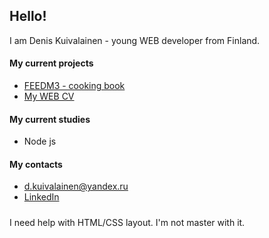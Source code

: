 ## Hello!

I am Denis Kuivalainen - young WEB developer from Finland.

#### My current projects
* [FEEDM3 - cooking book](https://github.com/DenisKuivalainen/softdevproj)
* [My WEB CV](https://github.com/DenisKuivalainen/softdevproj)

#### My current studies
* Node js

#### My contacts
* d.kuivalainen@yandex.ru
* [LinkedIn](https://www.linkedin.com/in/denis-kuivalainen-36119a1a3/)

##### 
I need help with HTML/CSS layout. I'm not master with it.
